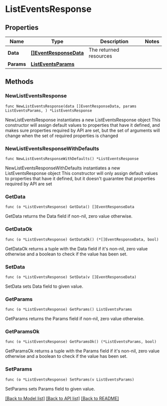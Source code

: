 # ListEventsResponse

## Properties

Name | Type | Description | Notes
------------ | ------------- | ------------- | -------------
**Data** | [**[]EventResponseData**](EventResponseData.md) | The returned resources | 
**Params** | [**ListEventsParams**](ListEventsParams.md) |  | 

## Methods

### NewListEventsResponse

`func NewListEventsResponse(data []EventResponseData, params ListEventsParams, ) *ListEventsResponse`

NewListEventsResponse instantiates a new ListEventsResponse object
This constructor will assign default values to properties that have it defined,
and makes sure properties required by API are set, but the set of arguments
will change when the set of required properties is changed

### NewListEventsResponseWithDefaults

`func NewListEventsResponseWithDefaults() *ListEventsResponse`

NewListEventsResponseWithDefaults instantiates a new ListEventsResponse object
This constructor will only assign default values to properties that have it defined,
but it doesn't guarantee that properties required by API are set

### GetData

`func (o *ListEventsResponse) GetData() []EventResponseData`

GetData returns the Data field if non-nil, zero value otherwise.

### GetDataOk

`func (o *ListEventsResponse) GetDataOk() (*[]EventResponseData, bool)`

GetDataOk returns a tuple with the Data field if it's non-nil, zero value otherwise
and a boolean to check if the value has been set.

### SetData

`func (o *ListEventsResponse) SetData(v []EventResponseData)`

SetData sets Data field to given value.


### GetParams

`func (o *ListEventsResponse) GetParams() ListEventsParams`

GetParams returns the Params field if non-nil, zero value otherwise.

### GetParamsOk

`func (o *ListEventsResponse) GetParamsOk() (*ListEventsParams, bool)`

GetParamsOk returns a tuple with the Params field if it's non-nil, zero value otherwise
and a boolean to check if the value has been set.

### SetParams

`func (o *ListEventsResponse) SetParams(v ListEventsParams)`

SetParams sets Params field to given value.



[[Back to Model list]](../README.md#documentation-for-models) [[Back to API list]](../README.md#documentation-for-api-endpoints) [[Back to README]](../README.md)



